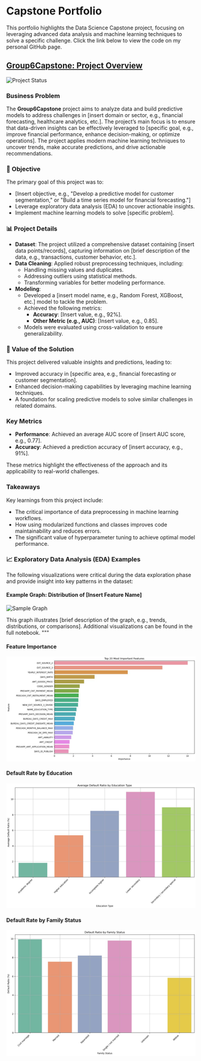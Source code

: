# Capstone Portfolio

This portfolio highlights the Data Science Capstone project, focusing on leveraging advanced data analysis and machine learning techniques to solve a specific challenge. Click the link below to view the code on my personal GitHub page.

## [Group6Capstone: Project Overview](https://github.com/SamRobinson123/Group6Capstone/blob/main/Group6Capstone.ipynb)
![Project Status]([https://img.shields.io/badge/status-complete-green.svg](https://github.com/SamRobinson123/GroupProjectRepo/blob/main/Group6Capstone.ipynb))

### Business Problem
The **Group6Capstone** project aims to analyze data and build predictive models to address challenges in [insert domain or sector, e.g., financial forecasting, healthcare analytics, etc.]. The project’s main focus is to ensure that data-driven insights can be effectively leveraged to [specific goal, e.g., improve financial performance, enhance decision-making, or optimize operations]. The project applies modern machine learning techniques to uncover trends, make accurate predictions, and drive actionable recommendations.

### 🎯 Objective
The primary goal of this project was to:
- [Insert objective, e.g., "Develop a predictive model for customer segmentation," or "Build a time series model for financial forecasting."]
- Leverage exploratory data analysis (EDA) to uncover actionable insights.
- Implement machine learning models to solve [specific problem].

### 📊 Project Details
- **Dataset**: The project utilized a comprehensive dataset containing [insert data points/records], capturing information on [brief description of the data, e.g., transactions, customer behavior, etc.].
- **Data Cleaning**: Applied robust preprocessing techniques, including:
  - Handling missing values and duplicates.
  - Addressing outliers using statistical methods.
  - Transforming variables for better modeling performance.
- **Modeling**:
  - Developed a [insert model name, e.g., Random Forest, XGBoost, etc.] model to tackle the problem.
  - Achieved the following metrics:
    - **Accuracy**: [Insert value, e.g., 92%].
    - **Other Metric (e.g., AUC)**: [Insert value, e.g., 0.85].
  - Models were evaluated using cross-validation to ensure generalizability.

### 🚀 Value of the Solution
This project delivered valuable insights and predictions, leading to:
- Improved accuracy in [specific area, e.g., financial forecasting or customer segmentation].
- Enhanced decision-making capabilities by leveraging machine learning techniques.
- A foundation for scaling predictive models to solve similar challenges in related domains.

### Key Metrics
- **Performance**: Achieved an average AUC score of [insert AUC score, e.g., 0.77].
- **Accuracy**: Achieved a prediction accuracy of [insert accuracy, e.g., 91%].

These metrics highlight the effectiveness of the approach and its applicability to real-world challenges.

### Takeaways
Key learnings from this project include:
- The critical importance of data preprocessing in machine learning workflows.
- How using modularized functions and classes improves code maintainability and reduces errors.
- The significant value of hyperparameter tuning to achieve optimal model performance.

### 📈 Exploratory Data Analysis (EDA) Examples
The following visualizations were critical during the data exploration phase and provide insight into key patterns in the dataset:

#### Example Graph: Distribution of [Insert Feature Name]
![Sample Graph](sample_graph.png)

This graph illustrates [brief description of the graph, e.g., trends, distributions, or comparisons]. Additional visualizations can be found in the full notebook.
"""
#### Feature Importance
![Feature Rank](https://raw.githubusercontent.com/SamRobinson123/Capstone_Portfolio/main/images/Capture.JPG "Feature Rank")

#### Default Rate by Education
![Default Rate by Education](https://raw.githubusercontent.com/SamRobinson123/Capstone_Portfolio/main/images/deafult%20rate%20by%20education.JPG "Default Rate by Education")

#### Default Rate by Family Status
![Default Rate by Family Status](https://raw.githubusercontent.com/SamRobinson123/Capstone_Portfolio/main/images/default%20rate%20by%20family%20status.JPG "Default Rate by Family Status")

